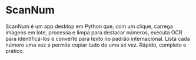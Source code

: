 # ScanNum
ScanNum é um app desktop em Python que, com um clique, carrega imagens em lote, processa e limpa para destacar números, executa OCR para identificá-los e converte para texto no padrão internacional. Lista cada número uma vez e permite copiar tudo de uma só vez. Rápido, completo e prático.
